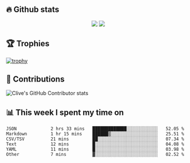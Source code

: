 ## &#128293; Github stats

<!-- GitHub Readme Streak Stats - https://github.com/DenverCoder1/github-readme-streak-stats -->
<p align="center">

<picture>
  <source 
    srcset="https://github-readme-stats.vercel.app/api?username=clivewalkden&count_private=true&show_icons=true&theme=darcula"
    media="(prefers-color-scheme: dark)"
  />
  <source
    srcset="https://github-readme-stats.vercel.app/api?username=clivewalkden&count_private=true&show_icons=true&theme=calm"
    media="(prefers-color-scheme: light), (prefers-color-scheme: no-preference)"
  />
  <img src="https://github-readme-stats.vercel.app/api?username=clivewalkden&count_private=true&show_icons=true&theme=darcula" />
</picture>

<a href="https://git.io/streak-stats" target="_blank">
  <img src="http://github-readme-streak-stats.herokuapp.com?user=clivewalkden&theme=darcula&date_format=j%20M%5B%20Y%5D" />
</a>

</p>

## &#127942; Trophies
[![trophy](https://github-profile-trophy.vercel.app/?username=clivewalkden&theme=onedark)](https://github.com/clivewalkden/github-profile-trophy)

## &#129309; Contributions
![Clive's GitHub Contributor stats](https://github-contributor-stats.vercel.app/api?username=clivewalkden)

## &#128202; This week I spent my time on
<!--START_SECTION:waka-->

```text
JSON             2 hrs 33 mins   █████████████░░░░░░░░░░░░   52.05 %
Markdown         1 hr 15 mins    ██████▒░░░░░░░░░░░░░░░░░░   25.51 %
CSV/TSV          21 mins         ██░░░░░░░░░░░░░░░░░░░░░░░   07.34 %
Text             12 mins         █░░░░░░░░░░░░░░░░░░░░░░░░   04.08 %
YAML             11 mins         █░░░░░░░░░░░░░░░░░░░░░░░░   03.98 %
Other            7 mins          ▓░░░░░░░░░░░░░░░░░░░░░░░░   02.52 %
```

<!--END_SECTION:waka-->
